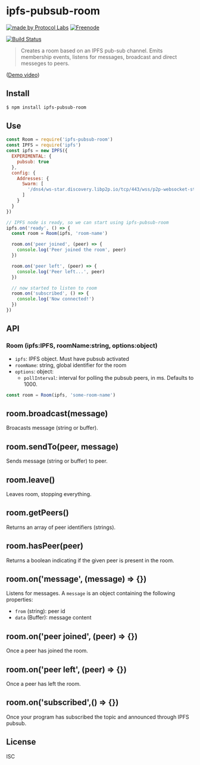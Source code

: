# ipfs-pubsub-room

[![made by Protocol Labs](https://img.shields.io/badge/made%20by-Protocol%20Labs-blue.svg?style=flat-square)](https://protocol.ai)
[![Freenode](https://img.shields.io/badge/freenode-%23ipfs-blue.svg?style=flat-square)](http://webchat.freenode.net/?channels=%23ipfs)

[![Build Status](https://travis-ci.org/ipfs-shipyard/ipfs-pubsub-room.svg?branch=master)](https://travis-ci.org/ipfs-shipyard/ipfs-pubsub-room)

> Creates a room based on an IPFS pub-sub channel. Emits membership events, listens for messages, broadcast and direct messeges to peers.

([Demo video](https://t.co/HNYQGE4D4P))

## Install

```bash
$ npm install ipfs-pubsub-room
```

## Use

```js
const Room = require('ipfs-pubsub-room')
const IPFS = require('ipfs')
const ipfs = new IPFS({
  EXPERIMENTAL: {
    pubsub: true
  },
  config: {
    Addresses: {
      Swarm: [
        '/dns4/ws-star.discovery.libp2p.io/tcp/443/wss/p2p-websocket-star'
      ]
    }
  }
})

// IPFS node is ready, so we can start using ipfs-pubsub-room
ipfs.on('ready', () => {
  const room = Room(ipfs, 'room-name')

  room.on('peer joined', (peer) => {
    console.log('Peer joined the room', peer)
  })

  room.on('peer left', (peer) => {
    console.log('Peer left...', peer)
  })

  // now started to listen to room
  room.on('subscribed', () => {
    console.log('Now connected!')
  })
})
```

## API

### Room (ipfs:IPFS, roomName:string, options:object)

* `ipfs`: IPFS object. Must have pubsub activated
* `roomName`: string, global identifier for the room
* `options`: object:
  * `pollInterval`: interval for polling the pubsub peers, in ms. Defaults to 1000.

```js
const room = Room(ipfs, 'some-room-name')
```

## room.broadcast(message)

Broacasts message (string or buffer).

## room.sendTo(peer, message)

Sends message (string or buffer) to peer.

## room.leave()

Leaves room, stopping everything.

## room.getPeers()

Returns an array of peer identifiers (strings).

## room.hasPeer(peer)

Returns a boolean indicating if the given peer is present in the room.

## room.on('message', (message) => {})

Listens for messages. A `message` is an object containing the following properties:

* `from` (string): peer id
* `data` (Buffer): message content

## room.on('peer joined', (peer) => {})

Once a peer has joined the room.

## room.on('peer left', (peer) => {})

Once a peer has left the room.

## room.on('subscribed',() => {})

Once your program has subscribed the topic and announced through IPFS pubsub.

## License

ISC
